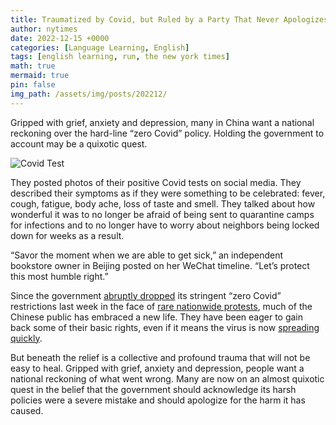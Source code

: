 ```yaml
---
title: Traumatized by Covid, but Ruled by a Party That Never Apologizes
author: nytimes
date: 2022-12-15 +0000
categories: [Language Learning, English]
tags: [english learning, run, the new york times]
math: true
mermaid: true
pin: false
img_path: /assets/img/posts/202212/
---
```


Gripped with grief, anxiety and depression, many in China want a national reckoning over the hard-line “zero Covid” policy. Holding the government to account may be a quixotic quest.

![Covid Test](15NewWorld-illo-superJumbo.webp)

They posted photos of their positive Covid tests on social media. They described their symptoms as if they were something to be celebrated: fever, cough, fatigue, body ache, loss of taste and smell. They talked about how wonderful it was to no longer be afraid of being sent to quarantine camps for infections and to no longer have to worry about neighbors being locked down for weeks as a result.

“Savor the moment when we are able to get sick,” an independent bookstore owner in Beijing posted on her WeChat timeline. “Let’s protect this most humble right.”

Since the government [abruptly dropped](https://www.nytimes.com/2022/12/07/world/asia/china-zero-covid-protests.html) its stringent “zero Covid” restrictions last week in the face of [rare nationwide protests](https://www.nytimes.com/2022/11/29/business/china-protesters.html), much of the Chinese public has embraced a new life. They have been eager to gain back some of their basic rights, even if it means the virus is now [spreading quickly](https://www.nytimes.com/2022/12/13/world/asia/china-covid-zero-beijing.html).



But beneath the relief is a collective and profound trauma that will not be easy to heal. Gripped with grief, anxiety and depression, people want a national reckoning of what went wrong. Many are now on an almost quixotic quest in the belief that the government should acknowledge its harsh policies were a severe mistake and should apologize for the harm it has caused.